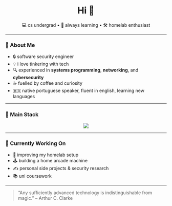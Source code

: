 <!-- README.md -->

<h1 align="center">Hi 👋</h1>
<p align="center">
  💻 cs undergrad • 🧠 always learning • 🛠️ homelab enthusiast
</p>

---

### 🧭 About Me

- 🔒 software security engineer
- 💡 i love tinkering with tech
- 🔍 experienced in **systems programming**, **networking**, and **cybersecurity**
- ☕ fuelled by coffee and curiosity
- 🇧🇷 native portuguese speaker, fluent in english, learning new languages

---

### 🧰 Main Stack

<p align="center">
  <img src="https://skillicons.dev/icons?i=apple,linux,neovim,nodejs,bash,ts,c" />
</p>

---

### 🎯 Currently Working On

- 🔧 improving my homelab setup
- 🕹️ building a home arcade machine
- ✍️ personal side projects & security research
- 📚 uni coursework

---

> “Any sufficiently advanced technology is indistinguishable from magic.” – Arthur C. Clarke

